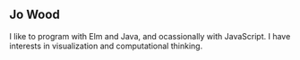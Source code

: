 ## Jo Wood

I like to program with Elm and Java, and ocassionally with JavaScript. I have interests in visualization and computational thinking.
